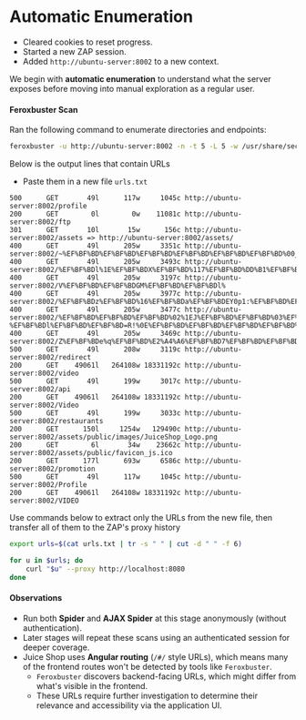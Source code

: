 # Automatic Enumeration

- Cleared cookies to reset progress.
- Started a new ZAP session.
- Added `http://ubuntu-server:8002` to a new context.

We begin with **automatic enumeration** to understand what the server exposes before moving into manual exploration as a regular user.

#### Feroxbuster Scan

Ran the following command to enumerate directories and endpoints:

```bash
feroxbuster -u http://ubuntu-server:8002 -n -t 5 -L 5 -w /usr/share/seclists/Discovery/Web-Content/directory-list-2.3-small.txt -o feroxbuster.txt
```

Below is the output lines that contain URLs
- Paste them in a new file `urls.txt`
```
500      GET       49l      117w     1045c http://ubuntu-server:8002/profile
200      GET        0l        0w    11081c http://ubuntu-server:8002/ftp
301      GET       10l       15w      156c http://ubuntu-server:8002/assets => http://ubuntu-server:8002/assets/
400      GET       49l      205w     3351c http://ubuntu-server:8002/~%EF%BF%BD%EF%BF%BD%EF%BF%BD%EF%BF%BD%EF%BF%BD%EF%BF%BD%00_d%10_%C3%B1%%EF%BF%BD%EF%BF%BD%EF%BF%BD]%EF%BF%BDp%EF%BF%BD
400      GET       49l      205w     3493c http://ubuntu-server:8002/%EF%BF%BDl%1E%EF%BF%BDX%EF%BF%BD%117%EF%BF%BD%DD%B1%EF%BF%BD%00Ld%12Iy%EF%BF%BD%v%EF%BF%BDi%EF%BF%BD%00%08%00%18NB7%13:S%1AI%EF%BF%BDZ&%038Y%EF%BF%BD%EF%BF%BD%EF%BF%BD%EF%BF%BD%EF%BF%BD
400      GET       49l      205w     3197c http://ubuntu-server:8002/V%EF%BF%BD%EF%BF%BDGM%EF%BF%BD%EF%BF%BDl%
400      GET       49l      205w     3977c http://ubuntu-server:8002/%EF%BF%BDz%EF%BF%BD%16%EF%BF%BDa%EF%BF%BDEY0p1:%EF%BF%BD%EF%BF%BD%EF%BF%BD%06%EF%BF%BDB:%%16%EF%BF%BD%EF%BF%BD%7F%EF%BF%BD%EF%BF%BD%EF%BF%BD%00Xl%EF%BF%BD%EF%BF%BD%EF%BF%BD%EF%BF%BD%EF%BF%BD%EF%BF%BD%EF%BF%BD%EF%BF%BD%EF%BF%BD%EF%BF%BD%C9%A1%EF%BF%BDl%EF%BF%BD%EF%BF%BD%07%EF%BF%BD%EF%BF%BD%EF%BF%BD%06%EF%BF%BD%EF%BF%BD$%CD%BFYR%EF%BF%BD%EF%BF%BDa%15%01%1Bl2%EF%BF%BD%03%EF%BF%BD%EF%BF%BD%EF%BF%BDp%EF%BF%BD%EF%BF%BD%EF%BF%BD%08Iu
400      GET       49l      205w     3477c http://ubuntu-server:8002/%EF%BF%BD%EF%BF%BD%EF%BF%BD%02%1EJ%EF%BF%BD%EF%BF%BD%03%EF%BF%BD%PE-%EF%BF%BDl%EF%BF%BD%EF%BF%BD=R!%0E%EF%BF%BD%EF%BF%BD%EF%BF%BD%EF%BF%BD%EF%BF%BD%11%EF%BF%BD%EF%BF%BD%00:%EF%BF%BD
400      GET       49l      205w     3469c http://ubuntu-server:8002/Z%EF%BF%BDe%q%EF%BF%BD%E2%A4%A6%EF%BF%BD7%EF%BF%BD%EF%BF%BD%05D%EF%BF%BDI%EF%BF%BD%EF%BF%BD%EF%BF%BD%EF%BF%BD%EF%BF%BD%0FK:%CE%92%EF%BF%BD%EF%BF%BD%EF%BF%BD%D4%BAX%04%EF%BF%BD_j
500      GET       49l      208w     3119c http://ubuntu-server:8002/redirect
200      GET    49061l   264108w 18331192c http://ubuntu-server:8002/video
500      GET       49l      199w     3017c http://ubuntu-server:8002/api
200      GET    49061l   264108w 18331192c http://ubuntu-server:8002/Video
500      GET       49l      199w     3033c http://ubuntu-server:8002/restaurants
200      GET      150l     1254w   129490c http://ubuntu-server:8002/assets/public/images/JuiceShop_Logo.png
200      GET        6l       34w    23662c http://ubuntu-server:8002/assets/public/favicon_js.ico
200      GET      177l      693w     6586c http://ubuntu-server:8002/promotion
500      GET       49l      117w     1045c http://ubuntu-server:8002/Profile
200      GET    49061l   264108w 18331192c http://ubuntu-server:8002/VIDEO

```

Use commands below to extract only the URLs from the new file, then transfer all of them to the  ZAP's proxy history

```bash
export urls=$(cat urls.txt | tr -s " " | cut -d " " -f 6)

for u in $urls; do
    curl "$u" --proxy http://localhost:8080
done
```
#### Observations

- Run both **Spider** and **AJAX Spider** at this stage anonymously (without authentication).
- Later stages will repeat these scans using an authenticated session for deeper coverage.
- Juice Shop uses **Angular routing** (`/#/` style URLs), which means many of the frontend routes won't be detected by tools like `Feroxbuster`.
    - `Feroxbuster` discovers backend-facing URLs, which might differ from what's visible in the frontend.
    - These URLs require further investigation to determine their relevance and accessibility via the application UI.